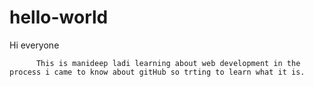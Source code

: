 # hello-world
Hi everyone 



          This is manideep ladi learning about web development in the process i came to know about gitHub so trting to learn what it is.
